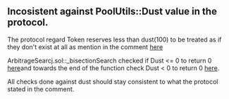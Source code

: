 ## Incosistent against PoolUtils::Dust value in the protocol.
The protocol regard Token reserves less than dust(100) to be treated as if they don't exist at all as mention in the comment [here](https://github.com/code-423n4/2024-01-salty/blob/53516c2cdfdfacb662cdea6417c52f23c94d5b5b/src/pools/PoolUtils.sol#L11-L13)

ArbitrageSearcj.sol::_bisectionSearch checked if Dust <= 0  to return 0 [here](https://github.com/code-423n4/2024-01-salty/blob/53516c2cdfdfacb662cdea6417c52f23c94d5b5b/src/arbitrage/ArbitrageSearch.sol#L107)and towards the end of the function check Dust < 0 to return 0 [here](https://github.com/code-423n4/2024-01-salty/blob/53516c2cdfdfacb662cdea6417c52f23c94d5b5b/src/arbitrage/ArbitrageSearch.sol#L133).

All checks done against dust should stay consistent to what the protocol stated in the comment.
